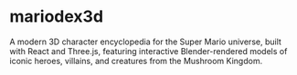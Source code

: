 # mariodex3d
A modern 3D character encyclopedia for the Super Mario universe, built with React and Three.js, featuring interactive Blender-rendered models of iconic heroes, villains, and creatures from the Mushroom Kingdom.
